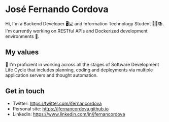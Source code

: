 # José Fernando Cordova
Hi, I'm a Backend Developer 🖥️💻 and Information Technology Student 🧑‍🎓📚. I'm currently working on RESTful APIs and Dockerized development environments 🙌.
 
## My values
🌟 I'm proficient in working across all the stages of Software Development Life Cycle that includes planning, coding and deployments via multiple application servers and thought automation.

## Get in touch
- Twitter: https://twitter.com/jfernancordova
- Personal site: https://jfernancordova.github.io
- Linkedin: https://www.linkedin.com/in/jfernancordova
